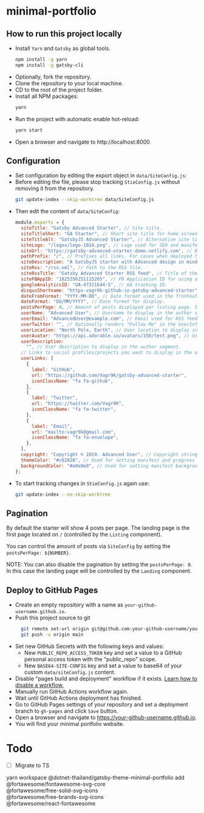# minimal-portfolio

## How to run this project locally
- Install `Yarn` and `Gatsby` as global tools.
  ```sh
  npm install -g yarn
  npm install -g gatsby-cli
  ```
- Optionally, fork the repository.
- Clone the repository to your local machine.
- CD to the root of the project folder.
- Install all NPM packages:
  ```sh
  yarn
  ```
- Run the project with automatic enable hot-reload:
  ```sh
  yarn start
  ```
- Open a browser and navigate to http://localhost:8000.

## Configuration
- Set configuration by editing the export object in `data/SiteConfig.js`:
- Before editing the file, please stop tracking `StieConfig.js` without removing it from the repository.
  ```sh
  git update-index --skip-worktree data/SiteConfig.js
  ```
- Then edit the content of `data/SiteConfig`:
  ```js
  module.exports = {
    siteTitle: "Gatsby Advanced Starter", // Site title.
    siteTitleShort: "GA Starter", // Short site title for home screen (PWA). Preferably should be under 12 characters to prevent truncation.
    siteTitleAlt: "GatsbyJS Advanced Starter", // Alternative site title for SEO.
    siteLogo: "/logos/logo-1024.png", // Logo used for SEO and manifest.
    siteUrl: "https://gatsby-advanced-starter-demo.netlify.com", // Domain of your website without pathPrefix.
    pathPrefix: "/", // Prefixes all links. For cases when deployed to example.github.io/gatsby-advanced-starter/.
    siteDescription: "A GatsbyJS starter with Advanced design in mind.", // Website description used for RSS feeds/meta description tag.
    siteRss: "/rss.xml", // Path to the RSS file.
    siteRssTitle: "Gatsby Advanced Starter RSS feed", // Title of the RSS feed
    siteFBAppID: "1825356251115265", // FB Application ID for using app insights
    googleAnalyticsID: "UA-47311644-5", // GA tracking ID.
    disqusShortname: "https-vagr9k-github-io-gatsby-advanced-starter", // Disqus shortname.
    dateFromFormat: "YYYY-MM-DD", // Date format used in the frontmatter.
    dateFormat: "DD/MM/YYYY", // Date format for display.
    postsPerPage: 4, // Amount of posts displayed per listing page. Set to zero to disable paging. See the "Pagination" section.
    userName: "Advanced User", // Username to display in the author segment.
    userEmail: "AdvancedUser@example.com", // Email used for RSS feed's author segment
    userTwitter: "", // Optionally renders "Follow Me" in the UserInfo segment.
    userLocation: "North Pole, Earth", // User location to display in the author segment.
    userAvatar: "https://api.adorable.io/avatars/150/test.png", // User avatar to display in the author segment.
    userDescription:
      "", // User description to display in the author segment.
    // Links to social profiles/projects you want to display in the author segment/navigation bar.
    userLinks: [
      {
        label: "GitHub",
        url: "https://github.com/Vagr9K/gatsby-advanced-starter",
        iconClassName: "fa fa-github",
      },
      {
        label: "Twitter",
        url: "https://twitter.com/Vagr9K",
        iconClassName: "fa fa-twitter",
      },
      {
        label: "Email",
        url: "mailto:vagr9k@gmail.com",
        iconClassName: "fa fa-envelope",
      },
    ],
    copyright: "Copyright © 2019. Advanced User", // Copyright string for the footer of the website and RSS feed.
    themeColor: "#c62828", // Used for setting manifest and progress theme colors.
    backgroundColor: "#e0e0e0", // Used for setting manifest background color.
  };
- To start tracking changes in `StieConfig.js` again use:
  ```sh
  git update-index --no-skip-worktree 
  ```

## Pagination

By default the starter will show 4 posts per page. The landing page is the first page located on `/` (controlled by the `Listing` component).

You can control the amount of posts via `SiteConfig` by setting the `postsPerPage: ${NUMBER}`.

NOTE: You can also disable the pagination by setting the `postsPerPage: 0`. In this case the landing page will be controlled by the `Landing` component.

## Deploy to GitHub Pages
- Create an empty repository with a name as `your-github-username.github.io`.
- Push this project source to git
  ```sh
    git remote set-url origin git@github.com:your-github-username/your-github-username.github.io.git
    git push -u origin main
  ```
- Set new GitHub Secrets with the following keys and values:
  - New `PUBLIC_REPO_ACCESS_TOKEN` key and set a value to a GitHub personal access token with the "public_repo" scope.
  - New `BASE64-SITE-CONFIG` key and set a value to base64 of your custom `data/siteConfig.js` content.
- Disable "pages build and deployment" workflow if it exists. [Learn how to disable a workflow.](https://docs.github.com/en/actions/managing-workflow-runs/disabling-and-enabling-a-workflow#disabling-a-workflow)
- Manually run GitHub Actions workflow again.
- Wait until GitHub Actions deployment has finished.
- Go to GitHub Pages settings of your repository and set a deployment branch to `gh-pages` and click `Save` button.
- Open a browser and navigate to https://your-github-username.github.io.
- You will find your minimal portfolio website.

# Todo 
- [ ] Migrate to TS

yarn workspace @dotnet-thailand/gatsby-theme-minimal-portfolio add \
  @fortawesome/fontawesome-svg-core \
  @fortawesome/free-solid-svg-icons \
  @fortawesome/free-brands-svg-icons \
  @fortawesome/react-fontawesome